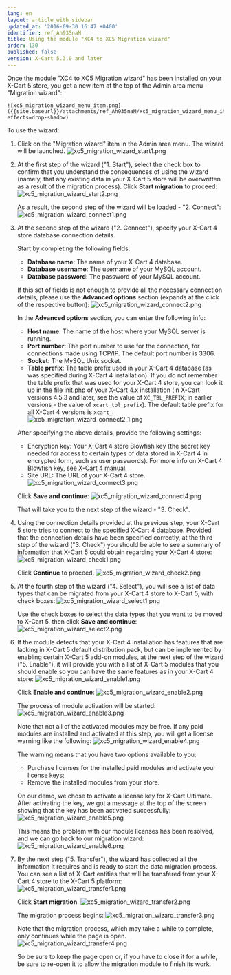```yaml
---
lang: en
layout: article_with_sidebar
updated_at: '2016-09-30 16:47 +0400'
identifier: ref_Ah935naM
title: Using the module "XC4 to XC5 Migration wizard"
order: 130
published: false
version: X-Cart 5.3.0 and later
---
```

Once the module "XC4 to XC5 Migration wizard" has been installed on your X-Cart 5 store, you get a new item at the top of the Admin area menu - "Migration wizard":

    ![xc5_migration_wizard_menu_item.png]({{site.baseurl}}/attachments/ref_Ah935naM/xc5_migration_wizard_menu_item.png?effects=drop-shadow)

To use the wizard:

1.  Click on the "Migration wizard" item in the Admin area menu. The wizard will be launched. 
    ![xc5_migration_wizard_start1.png]({{site.baseurl}}/attachments/ref_Ah935naM/xc5_migration_wizard_start1.png?effects=drop-shadow)

2.  At the first step of the wizard ("1. Start"), select the check box to confirm that you understand the consequences of using the wizard (namely, that any existing data in your X-Cart 5 store will be overwritten as a result of the migration process). Click **Start migration** to proceed:
    ![xc5_migration_wizard_start2.png]({{site.baseurl}}/attachments/ref_Ah935naM/xc5_migration_wizard_start2.png?effects=drop-shadow)

    As a result, the second step of the wizard will be loaded - "2. Connect":
    ![xc5_migration_wizard_connect1.png]({{site.baseurl}}/attachments/ref_Ah935naM/xc5_migration_wizard_connect1.png?effects=drop-shadow)

3.  At the second step of the wizard ("2. Connect"), specify your X-Cart 4 store database connection details. 

    Start by completing the following fields:
    *   **Database name**: The name of your X-Cart 4 database.
    *   **Database username**: The username of your MySQL account.
    *   **Database password**: The password of your MySQL account.
    
    If this set of fields is not enough to provide all the necessary connection details, please use the **Advanced options** section (expands at the click of the respective button): 
    ![xc5_migration_wizard_connect2.png]({{site.baseurl}}/attachments/ref_Ah935naM/xc5_migration_wizard_connect2.png?effects=drop-shadow)

    In the **Advanced options** section, you can enter the following info:
    *   **Host name**: The name of the host where your MySQL server is running.
    *   **Port number**: The port number to use for the connection, for connections made using TCP/IP. The default port number is 3306.
    *   **Socket**: The MySQL Unix socket.
    *   **Table prefix**: The table prefix used in your X-Cart 4 database (as was specified during X-Cart 4 installation). If you do not remember the table prefix that was used for your X-Cart 4 store, you can look it up in the file init.php of your X-Cart 4.x installation (in X-Cart versions 4.5.3 and later, see the value of `XC_TBL_PREFIX`; in earlier versions - the value of `xcart_tbl_prefix`). The default table prefix for all X-Cart 4 versions is `xcart_`.
    ![xc5_migration_wizard_connect2_1.png]({{site.baseurl}}/attachments/ref_Ah935naM/xc5_migration_wizard_connect2_1.png?effects=drop-shadow)

    After specifying the above details, provide the following settings:
    * Encryption key: Your X-Cart 4 store Blowfish key (the secret key needed for access to certain types of data stored in X-Cart 4 in encrypted form, such as user passwords). For more info on X-Cart 4 Blowfish key, see [X-Cart 4 manual](http://help.x-cart.com/index.php?title=X-Cart:Blowfish#Blowfish_key_based_encryption_method "X-Cart 4 manual").
    * Site URL: The URL of your X-Cart 4 store.
    ![xc5_migration_wizard_connect3.png]({{site.baseurl}}/attachments/ref_Ah935naM/xc5_migration_wizard_connect3.png?effects=drop-shadow)
    
    Click **Save and continue**:
    ![xc5_migration_wizard_connect4.png]({{site.baseurl}}/attachments/ref_Ah935naM/xc5_migration_wizard_connect4.png?effects=drop-shadow)

    That will take you to the next step of the wizard - "3. Check".

4.  Using the connection details provided at the previous step, your X-Cart 5 store tries to connect to the specified X-Cart 4 database. Provided that the connection details have been specified correctly, at the third step of the wizard ("3. Check") you should be able to see a summary of information that X-Cart 5 could obtain regarding your X-Cart 4 store:
    ![xc5_migration_wizard_check1.png]({{site.baseurl}}/attachments/ref_Ah935naM/xc5_migration_wizard_check1.png?effects=drop-shadow)
    
    Click **Continue** to proceed.
    ![xc5_migration_wizard_check2.png]({{site.baseurl}}/attachments/ref_Ah935naM/xc5_migration_wizard_check2.png?effects=drop-shadow)

    
5.  At the fourth step of the wizard ("4. Select"), you will see a list of data types that can be migrated from your X-Cart 4 store to X-Cart 5, with check boxes:
    ![xc5_migration_wizard_select1.png]({{site.baseurl}}/attachments/ref_Ah935naM/xc5_migration_wizard_select1.png?effects=drop-shadow)

    Use the check boxes to select the data types that you want to be moved to X-Cart 5, then click **Save and continue**:
    ![xc5_migration_wizard_select2.png]({{site.baseurl}}/attachments/ref_Ah935naM/xc5_migration_wizard_select2.png?effects=drop-shadow)

6.  If the module detects that your X-Cart 4 installation has features that are lacking in X-Cart 5 default distribution pack, but can be implemented by enabling certain X-Cart 5 add-on modules, at the next step of the wizard ("5. Enable"), it will provide you with a list of X-Cart 5 modules that you should enable so you can have the same features as in your X-Cart 4 store:
    ![xc5_migration_wizard_enable1.png]({{site.baseurl}}/attachments/ref_Ah935naM/xc5_migration_wizard_enable1.png?effects=drop-shadow)

    Click **Enable and continue**:
    ![xc5_migration_wizard_enable2.png]({{site.baseurl}}/attachments/ref_Ah935naM/xc5_migration_wizard_enable2.png?effects=drop-shadow)

    The process of module activation will be started:
    ![xc5_migration_wizard_enable3.png]({{site.baseurl}}/attachments/ref_Ah935naM/xc5_migration_wizard_enable3.png?effects=drop-shadow)

    Note that not all of the activated modules may be free. If any paid modules are installed and activated at this step, you will get a license warning like the following:
    ![xc5_migration_wizard_enable4.png]({{site.baseurl}}/attachments/ref_Ah935naM/xc5_migration_wizard_enable4.png?effects=drop-shadow)

    The warning means that you have two options available to you:
    *   Purchase licenses for the installed paid modules and activate your license keys;
    *   Remove the installed modules from your store.

    On our demo, we chose to activate a license key for X-Cart Ultimate. After activating the key, we got a message at the top of the screen showing that the key has been activated successfully:
    ![xc5_migration_wizard_enable5.png]({{site.baseurl}}/attachments/ref_Ah935naM/xc5_migration_wizard_enable5.png?effects=drop-shadow)
    
    This means the problem with our module licenses has been resolved, and we can go back to our migration wizard:
    ![xc5_migration_wizard_enable6.png]({{site.baseurl}}/attachments/ref_Ah935naM/xc5_migration_wizard_enable6.png?effects=drop-shadow)
   
7.  By the next step ("5. Transfer"), the wizard has collected all the information it requires and is ready to start the data migration process. You can see a list of X-Cart entities that will be transfered from your X-Cart 4 store to the X-Cart 5 platform:
    ![xc5_migration_wizard_transfer1.png]({{site.baseurl}}/attachments/ref_Ah935naM/xc5_migration_wizard_transfer1.png?effects=drop-shadow)
    
    Click **Start migration**.
    ![xc5_migration_wizard_transfer2.png]({{site.baseurl}}/attachments/ref_Ah935naM/xc5_migration_wizard_transfer2.png?effects=drop-shadow)
    
    The migration process begins:
    ![xc5_migration_wizard_transfer3.png]({{site.baseurl}}/attachments/ref_Ah935naM/xc5_migration_wizard_transfer3.png)

    Note that the migration process, which may take a while to complete, only continues while the page is open. 
    ![xc5_migration_wizard_transfer4.png]({{site.baseurl}}/attachments/ref_Ah935naM/xc5_migration_wizard_transfer4.png)

    So be sure to keep the page open or, if you have to close it for a while, be sure to re-open it to allow the migration module to finish its work.
